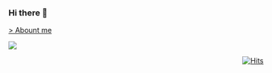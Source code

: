 ### Hi there 👋 



[> Abount me](https://imaginary-zoo-f11.notion.site/About-me_-112bf2f8b49c4c9badbb73505581f0aa)

[![](https://github-readme-stats.vercel.app/api?username=sung-eun&show_icons=true&count_private=true&theme=slateorange)](https://github.com/anuraghazra/github-readme-stats)

<div align=right>
  
[![Hits](https://hits.seeyoufarm.com/api/count/incr/badge.svg?url=https%3A%2F%2Fgithub.com%2Fsung-eun&count_bg=%23FFB556&title_bg=%23B6B6B6&icon=&icon_color=%23DFDFDF&title=hits&edge_flat=false)](https://hits.seeyoufarm.com)

</div>

